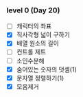 ### level 0 (Day 20)

- [ ] 캐릭터의 좌표
- [x] 직사각형 넓이 구하기
- [x] 배열 원소의 길이
- [ ] 컨트롤 제트
- [ ] 소인수분해
- [x] 숨어있는 숫자의 덧셈(1)
- [x] 문자열 정렬하기(1)
- [x] 모음제거
